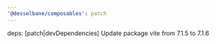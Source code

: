 ```yaml
---
'@desselbane/composables': patch
---
```


deps: [patch|devDependencies] Update package vite from 7.1.5 to 7.1.6
